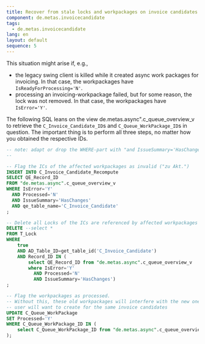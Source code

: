 ```yaml
---
title: Recover from stale locks and workpackages on invoice candidates
component: de.metas.invoicecandidate
tags:
  - de.metas.invoicecandidate
lang: en
layout: default
sequence: 5
---
```


This situation might arise if, e.g.,
* the legacy swing client is killed while it
created async work packages for invoicing. In that case, the workpackages have `IsReadyForProcessing='N'`.
* processing an invoicing-workpackage failed, but for some reason, the lock was not removed.
In that case, the workpackages have `IsError='Y'`.

The following SQL leans on the view de.metas.async".c_queue_overview_v to
retrieve the `C_Invoice_Candidate_ID`s and `C_Queue_WorkPackage_ID`s in question.
The important thing is to perform all three steps, no matter how you obtained the
respective IDs.

```sql
-- note: adapt or drop the WHERE-part with "and IssueSummary='HasChanges'" as required
--

-- Flag the ICs of the affected workpackages as invalid ("zu Akt.")
INSERT INTO C_Invoice_Candidate_Recompute
SELECT QE_Record_ID
FROM "de.metas.async".c_queue_overview_v
WHERE IsError='Y'
  AND Processed='N'  
  AND IssueSummary='HasChanges'
  AND qe_table_name='C_Invoice_Candidate'
;

-- Delete all Locks of the ICs are referenced by affected workpackages
DELETE --select *
FROM T_Lock
WHERE
    true
    AND AD_Table_ID=get_table_id('C_Invoice_Candidate')
    AND Record_ID IN (
        select QE_Record_ID from "de.metas.async".c_queue_overview_v
        where IsError='Y'
          AND Processed='N'
          AND IssueSummary='HasChanges')
;

-- Flag the workpackages as processed.
-- Without this, these old workpackages will interfere with the new ones that your
-- user will want to create for the same invoice candidates
UPDATE C_Queue_WorkPackage
SET Processed='Y'
WHERE C_Queue_WorkPackage_ID IN (
    select C_Queue_WorkPackage_ID from "de.metas.async".c_queue_overview_v where IsError='Y' AND Processed='N' and IssueSummary='HasChanges'
);
```
